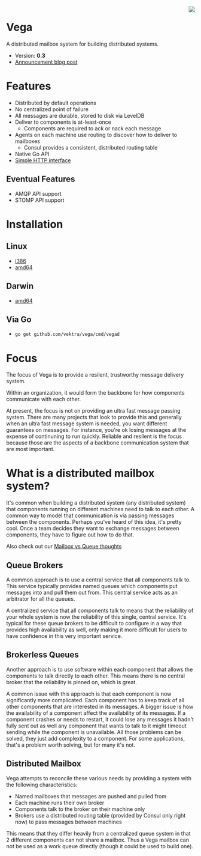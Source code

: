 <img align="right" src="https://github.com/vektra/vega/blob/master/doc/penrose.png">

Vega
=======

A distributed mailbox system for building distributed systems.

* Version: **0.3**
* [Announcement blog post](http://vektra.com/blog/vega)

# Features

* Distributed by default operations
* No centralized point of failure
* All messages are durable, stored to disk via LevelDB
* Deliver to components is at-least-once
  * Components are required to ack or nack each message
* Agents on each machine use routing to discover how to deliver to mailboxes
  * Consul provides a consistent, distributed routing table
* Native Go API
* [Simple HTTP interface](https://github.com/vektra/vega/blob/master/doc/HTTP_API.md)

## Eventual Features

* AMQP API support
* STOMP API support

# Installation

## Linux

* [i386](https://bintray.com/artifact/download/evanphx/vega/vega-0.3-linux-386.zip)
* [amd64](https://bintray.com/artifact/download/evanphx/vega/vega-0.3-linux-amd64.zip)

## Darwin

* [amd64](https://bintray.com/artifact/download/evanphx/vega/vega-0.3-darwin-amd64.zip)

## Via Go

* `go get github.com/vektra/vega/cmd/vegad`

# Focus

The focus of Vega is to provide a resilent, trustworthy message delivery system.

Within an organization, it would form the backbone for how components communicate
with each other.

At present, the focus is not on providing an ultra fast message passing system.
There are many projects that look to provide this and generally when 
an ultra fast message system is needed, you want different guarantees on messages.
For instance, you're ok losing messages at the expense of continuning to run
quickly. Reliable and resilent is the focus because those are the aspects of a
backbone communication system that are most important.


# What is a distributed mailbox system?

It's common when building a distributed system (any distributed system) that
components running on different machines need to talk to each other. A common
way to model that communication is via passing messages between the components.
Perhaps you've heard of this idea, it's pretty cool. Once a team decides they
want to exchange messages between components, they have to figure out how
to do that.

Also check out our [Mailbox vs Queue thoughts](https://github.com/vektra/vega/blob/master/doc/MAILBOX_VS_QUEUE.md)

## Queue Brokers

A common approach is to use a central service that all components talk to.
This service typically provides named queues which components put messages
into and pull them out from. This central service acts as an arbitrator
for all the queues.

A centralized service that all components talk to means that the reliability
of your whole system is now the reliability of this single, central service.
It's typical for these queue brokers to be difficult to configure in a way
that provides high availability as well, only making it more difficult
for users to have confidence in this very important service.

## Brokerless Queues

Another approach is to use software within each component that allows
the components to talk directly to each other. This means there is no central
broker that the reliability is pinned on, which is great.

A common issue with this approach is that each component is now significantly
more complicated. Each component has to keep track of all other components
that are interested in its messages. A bigger issue is how the availability
of a component affect the availability of its messages. If a component crashes
or needs to restart, it could lose any messages it hadn't fully sent out as well
any component that wants to talk to it might timeout sending while the component
is unavailable. All those problems can be solved, they just add complexity to
a component. For some applications, that's a problem worth solving, but for many
it's not.

## Distributed Mailbox

Vega attempts to reconcile these various needs by providing a system with the following characteristics:

* Named mailboxes that messages are pushed and pulled from
* Each machine runs their own broker
* Components talk to the broker on their machine only
* Brokers use a distributed routing table (provided by Consul only right now) to pass messages between machines

This means that they differ heavily from a centralized queue system in that 2 
different components can not share a mailbox.  Thus a Vega mailbox
can not be used as a work queue directly (though it could be used to build one).


